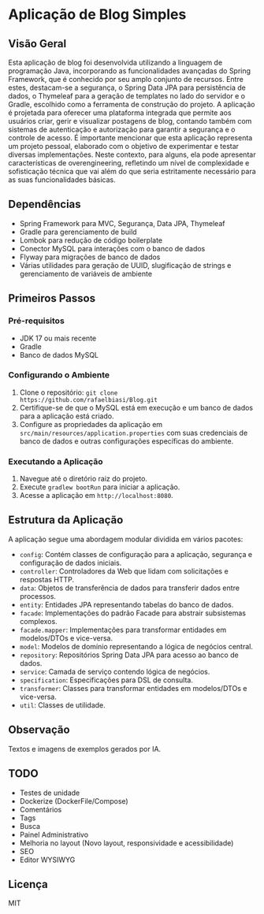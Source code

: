 # Aplicação de Blog Simples

## Visão Geral
Esta aplicação de blog foi desenvolvida utilizando a linguagem de programação Java, incorporando as funcionalidades avançadas do Spring Framework, que é conhecido por seu amplo conjunto de recursos. Entre estes, destacam-se a segurança, o Spring Data JPA para persistência de dados, o Thymeleaf para a geração de templates no lado do servidor e o Gradle, escolhido como a ferramenta de construção do projeto. A aplicação é projetada para oferecer uma plataforma integrada que permite aos usuários criar, gerir e visualizar postagens de blog, contando também com sistemas de autenticação e autorização para garantir a segurança e o controle de acesso. É importante mencionar que esta aplicação representa um projeto pessoal, elaborado com o objetivo de experimentar e testar diversas implementações. Neste contexto, para alguns, ela pode apresentar características de overengineering, refletindo um nível de complexidade e sofisticação técnica que vai além do que seria estritamente necessário para as suas funcionalidades básicas.

## Dependências
- Spring Framework para MVC, Segurança, Data JPA, Thymeleaf
- Gradle para gerenciamento de build
- Lombok para redução de código boilerplate
- Conector MySQL para interações com o banco de dados
- Flyway para migrações de banco de dados
- Várias utilidades para geração de UUID, slugificação de strings e gerenciamento de variáveis de ambiente

## Primeiros Passos

### Pré-requisitos
- JDK 17 ou mais recente
- Gradle
- Banco de dados MySQL

### Configurando o Ambiente
1. Clone o repositório: `git clone https://github.com/rafaelbiasi/Blog.git`
2. Certifique-se de que o MySQL está em execução e um banco de dados para a aplicação está criado.
3. Configure as propriedades da aplicação em `src/main/resources/application.properties` com suas credenciais de banco de dados e outras configurações específicas do ambiente.

### Executando a Aplicação
1. Navegue até o diretório raiz do projeto.
2. Execute `gradlew bootRun` para iniciar a aplicação.
3. Acesse a aplicação em `http://localhost:8080`.

## Estrutura da Aplicação
A aplicação segue uma abordagem modular dividida em vários pacotes:

- `config`: Contém classes de configuração para a aplicação, segurança e configuração de dados iniciais.
- `controller`: Controladores da Web que lidam com solicitações e respostas HTTP.
- `data`: Objetos de transferência de dados para transferir dados entre processos.
- `entity`: Entidades JPA representando tabelas do banco de dados.
- `facade`: Implementações do padrão Facade para abstrair subsistemas complexos.
- `facade.mapper`: Implementações para transformar entidades em modelos/DTOs e vice-versa.
- `model`: Modelos de domínio representando a lógica de negócios central.
- `repository`: Repositórios Spring Data JPA para acesso ao banco de dados.
- `service`: Camada de serviço contendo lógica de negócios.
- `specification`: Especificações para DSL de consulta.
- `transformer`: Classes para transformar entidades em modelos/DTOs e vice-versa.
- `util`: Classes de utilidade.

## Observação
Textos e imagens de exemplos gerados por IA.

## TODO
- Testes de unidade
- Dockerize (DockerFile/Compose)
- Comentários
- Tags
- Busca
- Painel Administrativo
- Melhoria no layout (Novo layout, responsividade e acessibilidade)
- SEO
- Editor WYSIWYG

## Licença
MIT
